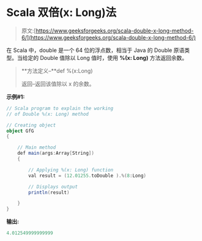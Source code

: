 # Scala 双倍(x: Long)法

> 原文:[https://www.geeksforgeeks.org/scala-double-x-long-method-6/](https://www.geeksforgeeks.org/scala-double-x-long-method-6/)

在 Scala 中，double 是一个 64 位的浮点数，相当于 Java 的 Double 原语类型。当给定的 Double 值除以 Long 值时，使用 **%(x: Long)** 方法返回余数。

> **方法定义–**def %(x:Long)
> 
> 返回–返回该值除以 x 的余数。

**示例#1:**

```scala
// Scala program to explain the working 
// of Double %(x: Long) method

// Creating object
object GfG
{ 

    // Main method
    def main(args:Array[String])
    {

        // Applying %(x: Long) function
        val result = (12.01255.toDouble ).%(8:Long)

        // Displays output
        println(result)

    }
}
```

**输出:**

```scala
4.012549999999999

```